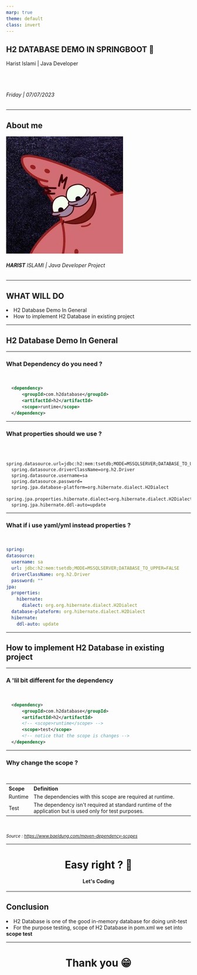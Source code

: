 ```yaml
---
marp: true
theme: default
class: invert
---
```


## H2 DATABASE DEMO IN SPRINGBOOT :leaves:

Harist Islami | Java Developer

<br>
<br>

###### Friday | 07/07/2023

---

## About me

![bg left height:4in](photo.jpg)

###### <b><em>HARIST</em></b> ISLAMI | Java Developer Project

---

## WHAT WILL DO

<li> H2 Database Demo In General
<li> How to implement H2 Database in existing project

---

## H2 Database Demo In General

---

### What Dependency do you need ?

<br>

```xml
  <dependency>
      <groupId>com.h2database</groupId>
      <artifactId>h2</artifactId>
      <scope>runtime</scope>
  </dependency>
```

---

### What properties should we use ?

<br>

```properties
  spring.datasource.url=jdbc:h2:mem:tsetdb;MODE=MSSQLSERVER;DATABASE_TO_UPPER=FALSE
  spring.datasource.driverClassName=org.h2.Driver
  spring.datasource.username=sa
  spring.datasource.password=
  spring.jpa.database-platform=org.hibernate.dialect.H2Dialect
  spring.jpa.properties.hibernate.dialect=org.hibernate.dialect.H2Dialect
  spring.jpa.hibernate.ddl-auto=update
```

---

### What if i use yaml/yml instead properties ?

<br>

```yaml
spring:
datasource:
  username: sa
  url: jdbc:h2:mem:tsetdb;MODE=MSSQLSERVER;DATABASE_TO_UPPER=FALSE
  driverClassName: org.h2.Driver
  password: ""
jpa:
  properties:
    hibernate:
      dialect: org.org.hibernate.dialect.H2Dialect
  database-plateform: org.hibernate.dialect.H2Dialect
  hibernate:
    ddl-auto: update
```

---

## How to implement H2 Database in existing project

---

### A 'lil bit different for the dependency

<br>

```xml
  <dependency>
      <groupId>com.h2database</groupId>
      <artifactId>h2</artifactId>
      <!-- <scope>runtime</scope> -->
      <scope>test</scope>
      <!-- notice that the scope is changes -->
  </dependency>
```

---

### Why change the scope ?

<br>

<table>
<tr>
<th>Scope</th>
<th>Definition</th>
</tr>
<tr>
<td>Runtime</td>
<td>The dependencies with this scope are required at runtime.</td>
</tr>
<tr>
<td>Test</td>
<td>The dependency isn't required at standard runtime of the application but is used only for test purposes.</td>
</tr>
</table>

<br>

<small><em>Source : https://www.baeldung.com/maven-dependency-scopes</em></small>

---

# <div style="text-align: center;">Easy right ? :thinking: </div>

#### <div style="text-align: center;">Let's Coding </div>

---

## Conclusion

<li> H2 Database is one of the good in-memory database for doing unit-test
<li> For the purpose testing, scope of H2 Database in pom.xml we set into <b>scope test</b>

---

# <div style="text-align: center;">Thank you :grin:</div>
